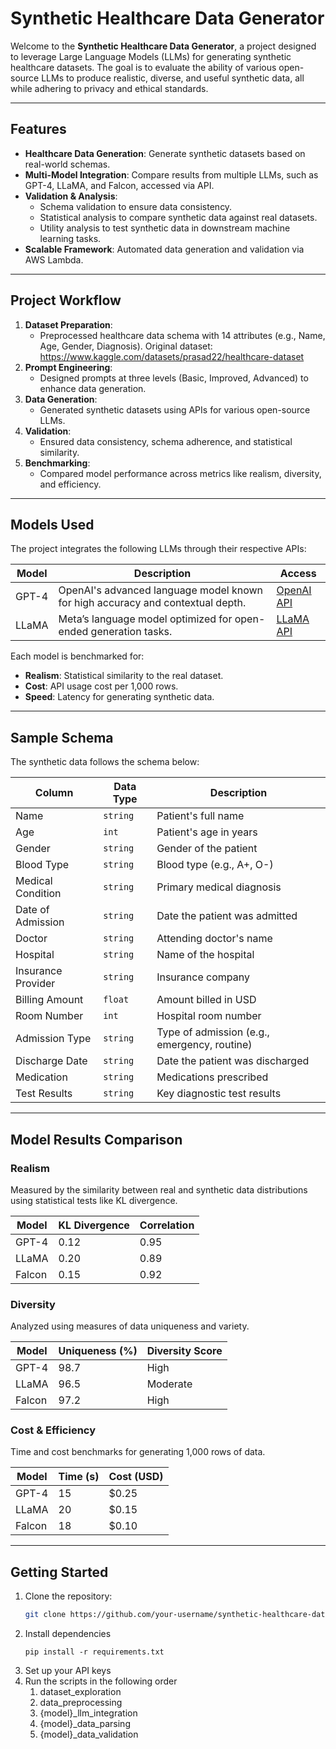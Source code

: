 # Synthetic Healthcare Data Generator

Welcome to the **Synthetic Healthcare Data Generator**, a project designed to leverage Large Language Models (LLMs) for generating synthetic healthcare datasets. The goal is to evaluate the ability of various open-source LLMs to produce realistic, diverse, and useful synthetic data, all while adhering to privacy and ethical standards.

---

## **Features**
- **Healthcare Data Generation**: Generate synthetic datasets based on real-world schemas.
- **Multi-Model Integration**: Compare results from multiple LLMs, such as GPT-4, LLaMA, and Falcon, accessed via API.
- **Validation & Analysis**:
  - Schema validation to ensure data consistency.
  - Statistical analysis to compare synthetic data against real datasets.
  - Utility analysis to test synthetic data in downstream machine learning tasks.
- **Scalable Framework**: Automated data generation and validation via AWS Lambda.

---

## **Project Workflow**
1. **Dataset Preparation**:
   - Preprocessed healthcare data schema with 14 attributes (e.g., Name, Age, Gender, Diagnosis). Original dataset: https://www.kaggle.com/datasets/prasad22/healthcare-dataset
2. **Prompt Engineering**:
   - Designed prompts at three levels (Basic, Improved, Advanced) to enhance data generation.
3. **Data Generation**:
   - Generated synthetic datasets using APIs for various open-source LLMs.
4. **Validation**:
   - Ensured data consistency, schema adherence, and statistical similarity.
5. **Benchmarking**:
   - Compared model performance across metrics like realism, diversity, and efficiency.

---

## **Models Used**
The project integrates the following LLMs through their respective APIs:

| **Model**   | **Description**                                                                 | **Access**                   |
|-------------|---------------------------------------------------------------------------------|------------------------------|
| GPT-4       | OpenAI's advanced language model known for high accuracy and contextual depth.  | [OpenAI API](https://openai.com/api/) |
| LLaMA       | Meta’s language model optimized for open-ended generation tasks.                | [LLaMA API](https://www.llama-api.com/)|

Each model is benchmarked for:
- **Realism**: Statistical similarity to the real dataset.
- **Cost**: API usage cost per 1,000 rows.
- **Speed**: Latency for generating synthetic data.

---

## **Sample Schema**
The synthetic data follows the schema below:

| Column              | Data Type | Description                                 |
|---------------------|-----------|---------------------------------------------|
| Name                | `string`  | Patient's full name                        |
| Age                 | `int`     | Patient's age in years                     |
| Gender              | `string`  | Gender of the patient                      |
| Blood Type          | `string`  | Blood type (e.g., A+, O-)                  |
| Medical Condition   | `string`  | Primary medical diagnosis                  |
| Date of Admission   | `string`  | Date the patient was admitted              |
| Doctor              | `string`  | Attending doctor's name                    |
| Hospital            | `string`  | Name of the hospital                       |
| Insurance Provider  | `string`  | Insurance company                          |
| Billing Amount      | `float`   | Amount billed in USD                       |
| Room Number         | `int`     | Hospital room number                       |
| Admission Type      | `string`  | Type of admission (e.g., emergency, routine) |
| Discharge Date      | `string`  | Date the patient was discharged            |
| Medication          | `string`  | Medications prescribed                     |
| Test Results        | `string`  | Key diagnostic test results                |

---

## **Model Results Comparison**
### Realism
Measured by the similarity between real and synthetic data distributions using statistical tests like KL divergence.

| **Model**   | **KL Divergence** | **Correlation** |
|-------------|-------------------|-----------------|
| GPT-4       | 0.12              | 0.95            |
| LLaMA       | 0.20              | 0.89            |
| Falcon      | 0.15              | 0.92            |

### Diversity
Analyzed using measures of data uniqueness and variety.

| **Model**   | **Uniqueness (%)** | **Diversity Score** |
|-------------|--------------------|---------------------|
| GPT-4       | 98.7               | High                |
| LLaMA       | 96.5               | Moderate            |
| Falcon      | 97.2               | High                |

### Cost & Efficiency
Time and cost benchmarks for generating 1,000 rows of data.

| **Model**   | **Time (s)** | **Cost (USD)** |
|-------------|--------------|----------------|
| GPT-4       | 15           | $0.25          |
| LLaMA       | 20           | $0.15          |
| Falcon      | 18           | $0.10          |

---

## **Getting Started**
1. Clone the repository:
   ```bash
   git clone https://github.com/your-username/synthetic-healthcare-data-generator.git
2. Install dependencies
   ```
   pip install -r requirements.txt
3. Set up your API keys
4. Run the scripts in the following order
   1. dataset_exploration
   2. data_preprocessing
   3. {model}_llm_integration
   4. {model}_data_parsing
   5. {model}_data_validation
